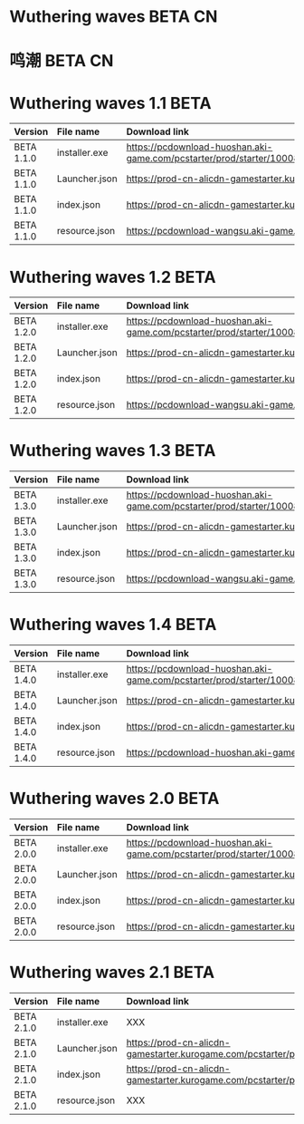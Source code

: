# Wuthering waves BETA CN
# 鸣潮 BETA CN

# Wuthering waves 1.1 BETA 
| Version | File name | Download link|
| :--- | :--- | :--- |
| BETA 1.1.0 | installer.exe | https://pcdownload-huoshan.aki-game.com/pcstarter/prod/starter/10008_Pa0Q0EMFxukjEqX33pF9Uyvdc8MaGPSz/G152/1.5.3.0/SW7AB9XnK9C6eXcoqInsPuSRB4bWJPuu/installer.exe |
| BETA 1.1.0 | Launcher.json | https://prod-cn-alicdn-gamestarter.kurogame.com/pcstarter/prod/starter/10008_Pa0Q0EMFxukjEqX33pF9Uyvdc8MaGPSz/G152/index.json |
| BETA 1.1.0 | index.json | https://prod-cn-alicdn-gamestarter.kurogame.com/pcstarter/prod/game/G152/10008_Pa0Q0EMFxukjEqX33pF9Uyvdc8MaGPSz/index.json |
| BETA 1.1.0 | resource.json | https://pcdownload-wangsu.aki-game.com/pcstarter/prod/game/G152/1.1.0/ESxLtQf8c65nGgjW2iCKkkUxrf1ocMb6/resource.json |

# Wuthering waves 1.2 BETA 
| Version | File name | Download link|
| :--- | :--- | :--- |
| BETA 1.2.0 | installer.exe | https://pcdownload-huoshan.aki-game.com/pcstarter/prod/starter/10008_Pa0Q0EMFxukjEqX33pF9Uyvdc8MaGPSz/G152/1.5.3.0/SW7AB9XnK9C6eXcoqInsPuSRB4bWJPuu/installer.exe |
| BETA 1.2.0 | Launcher.json | https://prod-cn-alicdn-gamestarter.kurogame.com/pcstarter/prod/starter/10008_Pa0Q0EMFxukjEqX33pF9Uyvdc8MaGPSz/G152/index.json |
| BETA 1.2.0 | index.json | https://prod-cn-alicdn-gamestarter.kurogame.com/pcstarter/prod/game/G152/10008_Pa0Q0EMFxukjEqX33pF9Uyvdc8MaGPSz/index.json |
| BETA 1.2.0 | resource.json | https://pcdownload-wangsu.aki-game.com/pcstarter/prod/game/G152/1.2.0/7hzsDZbvz4PkA59CiCxwfuUuaDN2aW57/resource.json |

# Wuthering waves 1.3 BETA 
| Version | File name | Download link|
| :--- | :--- | :--- |
| BETA 1.3.0 | installer.exe | https://pcdownload-huoshan.aki-game.com/pcstarter/prod/starter/10008_Pa0Q0EMFxukjEqX33pF9Uyvdc8MaGPSz/G152/1.6.1.0/lrXV5DtqdqnCMFAqMctsXWmZyjLeZxHF/installer.exe |
| BETA 1.3.0 | Launcher.json | https://prod-cn-alicdn-gamestarter.kurogame.com/pcstarter/prod/starter/10008_Pa0Q0EMFxukjEqX33pF9Uyvdc8MaGPSz/G152/index.json |
| BETA 1.3.0 | index.json | https://prod-cn-alicdn-gamestarter.kurogame.com/pcstarter/prod/game/G152/10008_Pa0Q0EMFxukjEqX33pF9Uyvdc8MaGPSz/index.json |
| BETA 1.3.0 | resource.json | https://pcdownload-wangsu.aki-game.com/pcstarter/prod/game/G152/1.3.0/JNITFNSeJqvnKYvrplg3gVR71FTq6x01/resource.json |

# Wuthering waves 1.4 BETA 
| Version | File name | Download link|
| :--- | :--- | :--- |
| BETA 1.4.0 | installer.exe | https://pcdownload-huoshan.aki-game.com/pcstarter/prod/starter/10008_Pa0Q0EMFxukjEqX33pF9Uyvdc8MaGPSz/G152/1.6.4.0/DzShblKI5z3ylF1eRFo6yTgnvnZiJVLa/installer.exe |
| BETA 1.4.0 | Launcher.json | https://prod-cn-alicdn-gamestarter.kurogame.com/pcstarter/prod/starter/10008_Pa0Q0EMFxukjEqX33pF9Uyvdc8MaGPSz/G152/index.json |
| BETA 1.4.0 | index.json | https://prod-cn-alicdn-gamestarter.kurogame.com/pcstarter/prod/game/G152/10008_Pa0Q0EMFxukjEqX33pF9Uyvdc8MaGPSz/index.json |
| BETA 1.4.0 | resource.json | https://pcdownload-huoshan.aki-game.com/pcstarter/prod/game/G152/1.4.0/iQPhVvIx0vVjUoykmdLNMSHN0sfNWeij/resource.json |

# Wuthering waves 2.0 BETA 
| Version | File name | Download link|
| :--- | :--- | :--- |
| BETA 2.0.0 | installer.exe | https://pcdownload-huoshan.aki-game.com/pcstarter/prod/starter/10008_Pa0Q0EMFxukjEqX33pF9Uyvdc8MaGPSz/G152/1.7.1.0/cDKioEuJvj9zCC9Q04iF3pNG2JBm9rhj/installer.exe |
| BETA 2.0.0 | Launcher.json | https://prod-cn-alicdn-gamestarter.kurogame.com/pcstarter/prod/starter/10008_Pa0Q0EMFxukjEqX33pF9Uyvdc8MaGPSz/G152/index.json |
| BETA 2.0.0 | index.json | https://prod-cn-alicdn-gamestarter.kurogame.com/pcstarter/prod/game/G152/10008_Pa0Q0EMFxukjEqX33pF9Uyvdc8MaGPSz/index.json |
| BETA 2.0.0 | resource.json | https://prod-cn-alicdn-gamestarter.kurogame.com/pcstarter/prod/game/G152/2.0.0/s3QZbNfFYWyA3MPj4HVocJ5ksc33yeLb/resource.json |

# Wuthering waves 2.1 BETA 
| Version | File name | Download link|
| :--- | :--- | :--- |
| BETA 2.1.0 | installer.exe | XXX |
| BETA 2.1.0 | Launcher.json | https://prod-cn-alicdn-gamestarter.kurogame.com/pcstarter/prod/starter/10008_Pa0Q0EMFxukjEqX33pF9Uyvdc8MaGPSz/G152/index.json |
| BETA 2.1.0 | index.json | https://prod-cn-alicdn-gamestarter.kurogame.com/pcstarter/prod/game/G152/10008_Pa0Q0EMFxukjEqX33pF9Uyvdc8MaGPSz/index.json |
| BETA 2.1.0 | resource.json | XXX |



